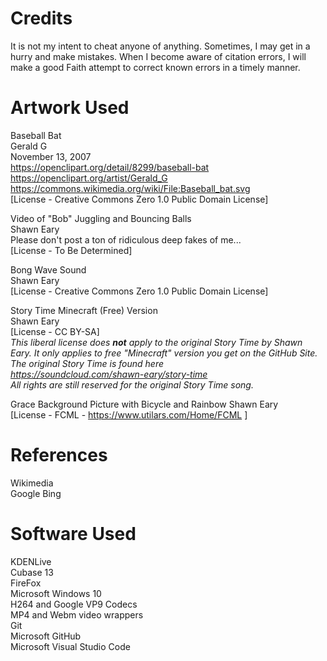 # Credits
It is not my intent to cheat anyone of anything. Sometimes, I may get in a hurry and make mistakes. When I become aware of citation errors, I will make a good Faith attempt to correct known errors in a timely manner.

# Artwork Used
Baseball Bat  
Gerald G  
November 13, 2007  
https://openclipart.org/detail/8299/baseball-bat   
https://openclipart.org/artist/Gerald_G  
https://commons.wikimedia.org/wiki/File:Baseball_bat.svg  
[License - Creative Commons Zero 1.0 Public Domain License]

Video of "Bob" Juggling and Bouncing Balls  
Shawn Eary  
Please don't post a ton of ridiculous deep fakes of me...  
[License - To Be Determined] 

Bong Wave Sound  
Shawn Eary  
[License - Creative Commons Zero 1.0 Public Domain License]

Story Time Minecraft (Free) Version  
Shawn Eary  
[License - CC BY-SA]  
*This liberal license does **not** apply to the original Story Time by Shawn Eary. It only applies to free "Minecraft" version you get on the GitHub Site. The original Story Time is found here  
https://soundcloud.com/shawn-eary/story-time     
All rights are still reserved for the original Story Time song.*

Grace Background Picture with Bicycle and Rainbow
Shawn Eary  
[License - FCML - https://www.utilars.com/Home/FCML ]

# References 
Wikimedia  
Google Bing

# Software Used
KDENLive  
Cubase 13  
FireFox  
Microsoft Windows 10  
H264 and Google VP9 Codecs  
MP4 and Webm video wrappers  
Git  
Microsoft GitHub  
Microsoft Visual Studio Code  